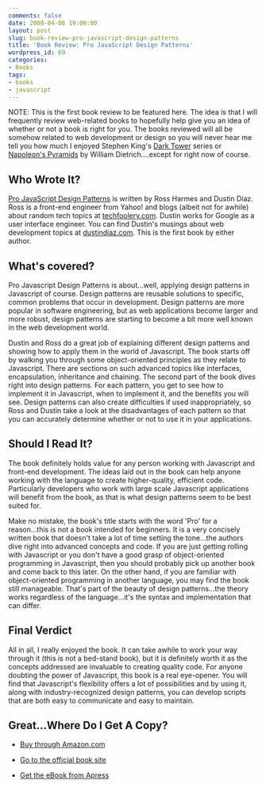 ```yaml
---
comments: false
date: 2008-04-08 19:00:00
layout: post
slug: book-review-pro-javascript-design-patterns
title: 'Book Review: Pro JavaScript Design Patterns'
wordpress_id: 69
categories:
- Books
tags:
- books
- javascript
---
```


NOTE: This is the first book review to be featured here. The idea is that I will frequently review web-related books to hopefully help give you an idea of whether or not a book is right for you. The books reviewed will all be somehow related to web development or design so you will never hear me tell you how much I enjoyed Stephen King's [Dark Tower](http://www.amazon.com/gp/product/0451211243?ie=UTF8&tag=timkadcom-20&linkCode=as2&camp=1789&creative=9325&creativeASIN=0451211243) series or [Napoleon's Pyramids](http://www.amazon.com/gp/product/0060848332?ie=UTF8&tag=timkadcom-20&linkCode=as2&camp=1789&creative=9325&creativeASIN=0060848332) by William Dietrich....except for right now of course.


## Who Wrote It?


[Pro JavaScript Design Patterns](http://www.amazon.com/gp/product/159059908X?ie=UTF8&tag=timkadcom-20&linkCode=as2&camp=1789&creative=9325&creativeASIN=159059908X) is written by Ross Harmes and Dustin Diaz. Ross is a front-end engineer from Yahoo! and blogs (albeit not for awhile) about random tech topics at [techfoolery.com](http://techfoolery.com). Dustin works for Google as a user interface engineer. You can find Dustin's musings about web development topics at [dustindiaz.com](http://dustindiaz.com). This is the first book by either author.


## What's covered?


Pro Javascript Design Patterns is about...well, applying design patterns in Javascript of course. Design patterns are reusable solutions to specific, common problems that occur in development. Design patterns are more popular in software engineering, but as web applications become larger and more robust, design patterns are starting to become a bit more well known in the web development world.

Dustin and Ross do a great job of explaining different design patterns and showing how to apply them in the world of Javascript. The book starts off by walking you through some object-oriented principles as they relate to Javascript. There are sections on such advanced topics like interfaces, encapsulation, inheritance and chaining. The second part of the book dives right into design patterns. For each pattern, you get to see how to implement it in Javascript, when to implement it, and the benefits you will see. Design patterns can also create difficulties if used inappropriately, so Ross and Dustin take a look at the disadvantages of each pattern so that you can accurately determine whether or not to use it in your applications.


## Should I Read It?


The book definitely holds value for any person working with Javascript and front-end development. The ideas laid out in the book can help anyone working with the language to create higher-quality, efficient code. Particularly developers who work with large scale Javascript applications will benefit from the book, as that is what design patterns seem to be best suited for.

Make no mistake, the book's title starts with the word 'Pro' for a reason...this is not a book intended for beginners. It is a very concisely written book that doesn't take a lot of time setting the tone...the authors dive right into advanced concepts and code. If you are just getting rolling with Javascript or you don't have a good grasp of object-oriented programming in Javascript, then you should probably pick up another book and come back to this later. On the other hand, if you are familiar with object-oriented programming in another language, you may find the book still manageable. That's part of the beauty of design patterns...the theory works regardless of the language...it's the syntax and implementation that can differ.


## Final Verdict


All in all, I really enjoyed the book. It can take awhile to work your way through it (this is not a bed-stand book), but it is definitely worth it as the concepts addressed are invaluable to creating quality code. For anyone doubting the power of Javascript, this book is a real eye-opener. You will find that Javascript's flexibility offers a lot of possibilities and by using it, along with industry-recognized design patterns, you can develop scripts that are both easy to communicate and easy to maintain.


## Great...Where Do I Get A Copy?





	
  * [Buy through Amazon.com](http://www.amazon.com/gp/product/159059908X?ie=UTF8&tag=timkadcom-20&linkCode=as2&camp=1789&creative=9325&creativeASIN=159059908X)

	
  * [Go to the official book site](http://jsdesignpatterns.com/)

	
  * [Get the eBook from Apress](http://www.apress.com/book/view/159059908x)


